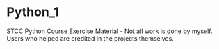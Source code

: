 # Python_1
STCC Python Course Exercise Material - 
Not all work is done by myself. Users who helped are credited in the projects themselves.

